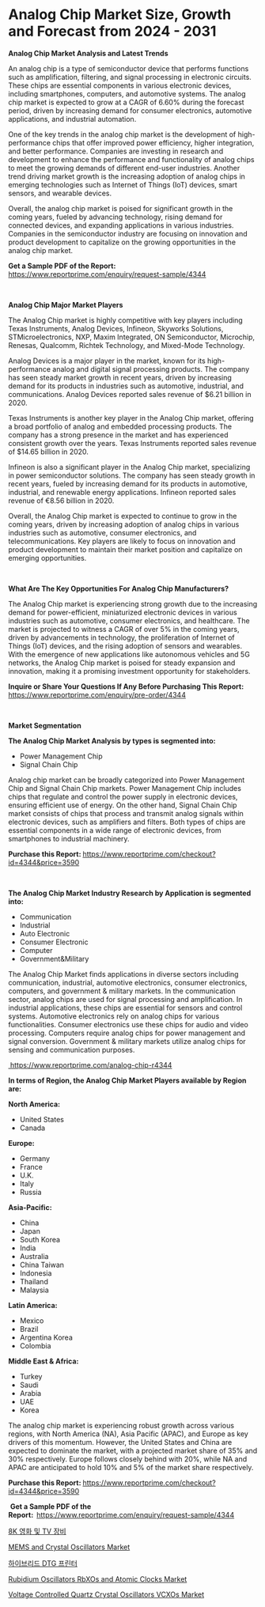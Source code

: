 <p><h1>Analog Chip Market Size, Growth and Forecast from 2024 - 2031</h1></p><p><strong>Analog Chip Market Analysis and Latest Trends</strong></p>
<p><p>An analog chip is a type of semiconductor device that performs functions such as amplification, filtering, and signal processing in electronic circuits. These chips are essential components in various electronic devices, including smartphones, computers, and automotive systems. The analog chip market is expected to grow at a CAGR of 6.60% during the forecast period, driven by increasing demand for consumer electronics, automotive applications, and industrial automation.</p><p>One of the key trends in the analog chip market is the development of high-performance chips that offer improved power efficiency, higher integration, and better performance. Companies are investing in research and development to enhance the performance and functionality of analog chips to meet the growing demands of different end-user industries. Another trend driving market growth is the increasing adoption of analog chips in emerging technologies such as Internet of Things (IoT) devices, smart sensors, and wearable devices.</p><p>Overall, the analog chip market is poised for significant growth in the coming years, fueled by advancing technology, rising demand for connected devices, and expanding applications in various industries. Companies in the semiconductor industry are focusing on innovation and product development to capitalize on the growing opportunities in the analog chip market.</p></p>
<p><strong>Get a Sample PDF of the Report:&nbsp;</strong> <a href="https://www.reportprime.com/enquiry/request-sample/4344">https://www.reportprime.com/enquiry/request-sample/4344</a></p>
<p>&nbsp;</p>
<p><strong>Analog Chip Major Market Players</strong></p>
<p><p>The Analog Chip market is highly competitive with key players including Texas Instruments, Analog Devices, Infineon, Skyworks Solutions, STMicroelectronics, NXP, Maxim Integrated, ON Semiconductor, Microchip, Renesas, Qualcomm, Richtek Technology, and Mixed-Mode Technology.</p><p>Analog Devices is a major player in the market, known for its high-performance analog and digital signal processing products. The company has seen steady market growth in recent years, driven by increasing demand for its products in industries such as automotive, industrial, and communications. Analog Devices reported sales revenue of $6.21 billion in 2020.</p><p>Texas Instruments is another key player in the Analog Chip market, offering a broad portfolio of analog and embedded processing products. The company has a strong presence in the market and has experienced consistent growth over the years. Texas Instruments reported sales revenue of $14.65 billion in 2020.</p><p>Infineon is also a significant player in the Analog Chip market, specializing in power semiconductor solutions. The company has seen steady growth in recent years, fueled by increasing demand for its products in automotive, industrial, and renewable energy applications. Infineon reported sales revenue of €8.56 billion in 2020.</p><p>Overall, the Analog Chip market is expected to continue to grow in the coming years, driven by increasing adoption of analog chips in various industries such as automotive, consumer electronics, and telecommunications. Key players are likely to focus on innovation and product development to maintain their market position and capitalize on emerging opportunities.</p></p>
<p>&nbsp;</p>
<p><strong>What Are The Key Opportunities For Analog Chip Manufacturers?</strong></p>
<p><p>The Analog Chip market is experiencing strong growth due to the increasing demand for power-efficient, miniaturized electronic devices in various industries such as automotive, consumer electronics, and healthcare. The market is projected to witness a CAGR of over 5% in the coming years, driven by advancements in technology, the proliferation of Internet of Things (IoT) devices, and the rising adoption of sensors and wearables. With the emergence of new applications like autonomous vehicles and 5G networks, the Analog Chip market is poised for steady expansion and innovation, making it a promising investment opportunity for stakeholders.</p></p>
<p><strong>Inquire or Share Your Questions If Any Before Purchasing This Report:</strong> <a href="https://www.reportprime.com/enquiry/pre-order/4344">https://www.reportprime.com/enquiry/pre-order/4344</a></p>
<p>&nbsp;</p>
<p><strong>Market Segmentation</strong></p>
<p><strong>The Analog Chip Market Analysis by types is segmented into:</strong></p>
<p><ul><li>Power Management Chip</li><li>Signal Chain Chip</li></ul></p>
<p><p>Analog chip market can be broadly categorized into Power Management Chip and Signal Chain Chip markets. Power Management Chip includes chips that regulate and control the power supply in electronic devices, ensuring efficient use of energy. On the other hand, Signal Chain Chip market consists of chips that process and transmit analog signals within electronic devices, such as amplifiers and filters. Both types of chips are essential components in a wide range of electronic devices, from smartphones to industrial machinery.</p></p>
<p><strong>Purchase this Report:&nbsp;</strong><a href="https://www.reportprime.com/checkout?id=4344&price=3590">https://www.reportprime.com/checkout?id=4344&price=3590</a></p>
<p>&nbsp;</p>
<p><strong>The Analog Chip Market Industry Research by Application is segmented into:</strong></p>
<p><ul><li>Communication</li><li>Industrial</li><li>Auto Electronic</li><li>Consumer Electronic</li><li>Computer</li><li>Government&Military</li></ul></p>
<p><p>The Analog Chip Market finds applications in diverse sectors including communication, industrial, automotive electronics, consumer electronics, computers, and government & military markets. In the communication sector, analog chips are used for signal processing and amplification. In industrial applications, these chips are essential for sensors and control systems. Automotive electronics rely on analog chips for various functionalities. Consumer electronics use these chips for audio and video processing. Computers require analog chips for power management and signal conversion. Government & military markets utilize analog chips for sensing and communication purposes.</p></p>
<p><a href="https://www.reportprime.com/analog-chip-r4344">&nbsp;https://www.reportprime.com/analog-chip-r4344</a></p>
<p><strong>In terms of Region, the Analog Chip Market Players available by Region are:</strong></p>
<p>
    <p> <strong> North America: </strong>
        <ul>
            <li>United States</li>
            <li>Canada</li>
        </ul>
        </p> 
    <p> <strong> Europe: </strong>
        <ul>
            <li>Germany</li>
            <li>France</li>
            <li>U.K.</li>
            <li>Italy</li>
            <li>Russia</li>
        </ul>
        </p> 
    <p> <strong> Asia-Pacific: </strong>
        <ul>
            <li>China</li>
            <li>Japan</li>
            <li>South Korea</li>
            <li>India</li>
            <li>Australia</li>
            <li>China Taiwan</li>
            <li>Indonesia</li>
            <li>Thailand</li>
            <li>Malaysia</li>
        </ul>
        </p> 
    <p> <strong> Latin America: </strong>
        <ul>
            <li>Mexico</li>
            <li>Brazil</li>
            <li>Argentina Korea</li>
            <li>Colombia</li>
        </ul>
        </p> 
    <p> <strong> Middle East & Africa: </strong>
        <ul>
            <li>Turkey</li>
            <li>Saudi</li>
            <li>Arabia</li>
            <li>UAE</li>
            <li>Korea</li>
        </ul>
    </p>
    </p>
<p><p>The analog chip market is experiencing robust growth across various regions, with North America (NA), Asia Pacific (APAC), and Europe as key drivers of this momentum. However, the United States and China are expected to dominate the market, with a projected market share of 35% and 30% respectively. Europe follows closely behind with 20%, while NA and APAC are anticipated to hold 10% and 5% of the market share respectively.</p></p>
<p><strong>Purchase this Report: </strong><a href="https://www.reportprime.com/checkout?id=4344&price=3590">https://www.reportprime.com/checkout?id=4344&price=3590</a></p>
<p>&nbsp;<strong>Get a Sample PDF of the Report:&nbsp;&nbsp;</strong><a href="https://www.reportprime.com/enquiry/request-sample/4344">https://www.reportprime.com/enquiry/request-sample/4344</a></p>
<p><strong></strong></p>
<p><p><a href="https://github.com/mdmazharulnwr786/Market-Research-Report-List-2/blob/main/7659948104051.md">8K 영화 및 TV 장비</a></p><p><a href="https://github.com/evanArnold06/Market-Research-Report-List-1/blob/main/mems-and-crystal-oscillators-market.md">MEMS and Crystal Oscillators Market</a></p><p><a href="https://github.com/berlianaparadilla48/Market-Research-Report-List-2/blob/main/9628525104050.md">하이브리드 DTG 프린터</a></p><p><a href="https://github.com/nairnboy/Market-Research-Report-List-1/blob/main/rubidium-oscillators-rbxos-and-atomic-clocks-market.md">Rubidium Oscillators RbXOs and Atomic Clocks Market</a></p><p><a href="https://github.com/mabutironaldo/Market-Research-Report-List-5/blob/main/voltage-controlled-quartz-crystal-oscillators-vcxos-market.md">Voltage Controlled Quartz Crystal Oscillators VCXOs Market</a></p></p>